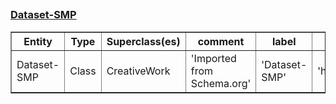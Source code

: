 ## <h3><a href="https://schema.org/Dataset">Dataset-SMP</a></h3><table border="1" class="dataframe">
  <thead>
    <tr style="text-align: center;">
      <th>Entity</th>
      <th>Type</th>
      <th>Superclass(es)</th>
      <th>comment</th>
      <th>label</th>
      <th>seeAlso</th>
    </tr>
  </thead>
  <tbody>
    <tr>
      <td>Dataset-SMP</td>
      <td>Class</td>
      <td>CreativeWork</td>
      <td>'Imported from Schema.org'</td>
      <td>'Dataset-SMP'</td>
      <td>'https://w3id.org/dcso/ns/core#Dataset'</td>
    </tr>
  </tbody>
</table>
